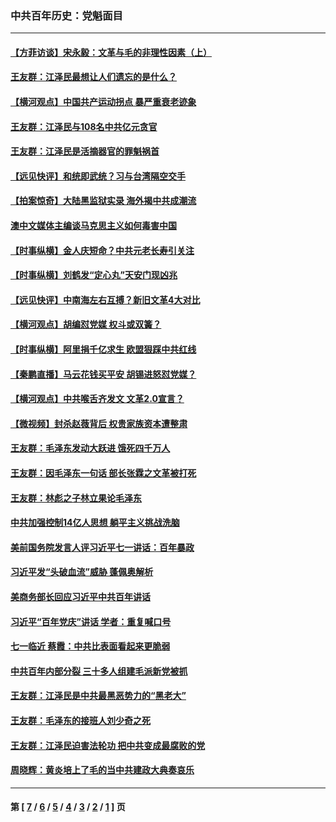 ### 中共百年历史：党魁面目
---
#### [【方菲访谈】宋永毅：文革与毛的非理性因素（上）](../../pages/nf1176107/n13469956.md?06140430) 
#### [王友群：江泽民最想让人们遗忘的是什么？](../../pages/nf1176107/n13408949.md?06140430) 
#### [【横河观点】中国共产运动拐点 暴严重衰老迹象](../../pages/nf1176107/n13388333.md?06140430) 
#### [王友群：江泽民与108名中共亿元贪官](../../pages/nf1176107/n13352358.md?06140430) 
#### [王友群：江泽民是活摘器官的罪魁祸首](../../pages/nf1176107/n13336903.md?06140430) 
#### [【远见快评】和统即武统？习与台湾隔空交手](../../pages/nf1176107/n13297739.md?06140430) 
#### [【拍案惊奇】大陆黑监狱实录 海外揭中共成潮流](../../pages/nf1176107/n13288853.md?06140430) 
#### [澳中文媒体主编谈马克思主义如何毒害中国](../../pages/nf1176107/n13257387.md?06140430) 
#### [【时事纵横】金人庆短命？中共元老长寿引关注](../../pages/nf1176107/n13217934.md?06140430) 
#### [【时事纵横】刘鹤发“定心丸”天安门现凶兆](../../pages/nf1176107/n13215416.md?06140430) 
#### [【远见快评】中南海左右互搏？新旧文革4大对比](../../pages/nf1176107/n13214745.md?06140430) 
#### [【横河观点】胡编怼党媒 权斗或双簧？](../../pages/nf1176107/n13210864.md?06140430) 
#### [【时事纵横】阿里捐千亿求生 欧盟狠踩中共红线](../../pages/nf1176107/n13206431.md?06140430) 
#### [【秦鹏直播】马云花钱买平安 胡锡进怒怼党媒？](../../pages/nf1176107/n13206392.md?06140430) 
#### [【横河观点】中共喉舌齐发文 文革2.0宣言？](../../pages/nf1176107/n13201248.md?06140430) 
#### [【微视频】封杀赵薇背后 权贵家族资本遭整肃](../../pages/nf1176107/n13197798.md?06140430) 
#### [王友群：毛泽东发动大跃进 饿死四千万人](../../pages/nf1176107/n13177158.md?06140430) 
#### [王友群：因毛泽东一句话 部长张霖之文革被打死](../../pages/nf1176107/n13161711.md?06140430) 
#### [王友群：林彪之子林立果论毛泽东](../../pages/nf1176107/n13128622.md?06140430) 
#### [中共加强控制14亿人思想 躺平主义挑战洗脑](../../pages/nf1176107/n13094299.md?06140430) 
#### [美前国务院发言人评习近平七一讲话：百年暴政](../../pages/nf1176107/n13066986.md?06140430) 
#### [习近平发“头破血流”威胁 蓬佩奥解析](../../pages/nf1176107/n13063604.md?06140430) 
#### [美商务部长回应习近平中共百年讲话](../../pages/nf1176107/n13062903.md?06140430) 
#### [习近平“百年党庆”讲话 学者：重复喊口号](../../pages/nf1176107/n13061411.md?06140430) 
#### [七一临近 蔡霞：中共比表面看起来更脆弱](../../pages/nf1176107/n13056418.md?06140430) 
#### [中共百年内部分裂 三十多人组建毛派新党被抓](../../pages/nf1176107/n13044023.md?06140430) 
#### [王友群：江泽民是中共最黑恶势力的“黑老大”](../../pages/nf1176107/n13022180.md?06140430) 
#### [王友群：毛泽东的接班人刘少奇之死](../../pages/nf1176107/n12991772.md?06140430) 
#### [王友群：江泽民迫害法轮功 把中共变成最腐败的党](../../pages/nf1176107/n12947347.md?06140430) 
#### [周晓辉：黄炎培上了毛的当中共建政大典奏哀乐](../../pages/nf1176107/n12942780.md?06140430) 

---
#### 第 [ [7](./7.md?06140430) / [6](./6.md?06140430) / [5](./5.md?06140430) / [4](./4.md?06140430) / [3](./3.md?06140430) / [2](./2.md?06140430) / [1](./1.md?06140430) ] 页
